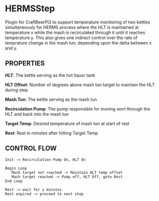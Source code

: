 # HERMSStep
Plugin for CraftBeerPi3 to support temperature monitoring of two kettles simultaneously for HERMS process where the HLT is 
maintained at temperature x while the mash is recirculated through it until it reaches temperature y. This also gives one 
indirect control over the rate of temprature change in the mash tun; depending upon the delta between x and y. 

PROPERTIES
--------------------------------------------------------------------
__HLT__: The kettle serving as the hot liquor tank

__HLT Offset__: Number of degrees above mash tun target to maintain the HLT during step

__Mash Tun__: The kettle serving as the mash tun

__Recirculation Pump__: The pump responsible for moving wort through the HLT and back into the mash tun

__Target Temp__: Desired temperature of mash tun at start of rest

__Rest__: Rest in minutes after hitting Target Temp

CONTROL FLOW
--------------------------------------------------------------------
```
Init -> Recirculation Pump On, HLT On

Begin Loop
   Mash target not reached -> Maintain HLT temp offset
   Mash target reached -> Pump off, HLT Off, goto Rest
End Loop

Rest -> wait for z minutes
Rest expired -> proceed to next step
```
